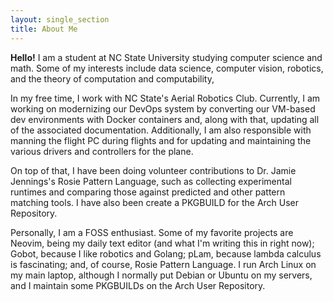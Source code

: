```yaml
---
layout: single_section
title: About Me
---
```


**Hello!** I am a student at NC State University studying computer science and
math. Some of my interests include data science, computer vision, robotics, and
the theory of computation and computability,

In my free time, I work with NC State's Aerial Robotics Club. Currently, I am
working on modernizing our DevOps system by converting our VM-based dev
environments with Docker containers and, along with that, updating all of the
associated documentation. Additionally, I am also responsible with manning the
flight PC during flights and for updating and maintaining the various drivers
and controllers for the plane.

On top of that, I have been doing volunteer contributions to Dr. Jamie
Jennings's Rosie Pattern Language, such as collecting experimental runtimes and
comparing those against predicted and other pattern matching tools. I have also
been create a PKGBUILD for the Arch User Repository.

Personally, I am a FOSS enthusiast. Some of my favorite projects are Neovim,
being my daily text editor (and what I'm writing this in right now); Gobot,
because I like robotics and Golang; pLam, because lambda calculus is
fascinating; and, of course, Rosie Pattern Language. I run Arch Linux on my
main laptop, although I normally put Debian or Ubuntu on my servers, and I
maintain some PKGBUILDs on the Arch User Repository.
